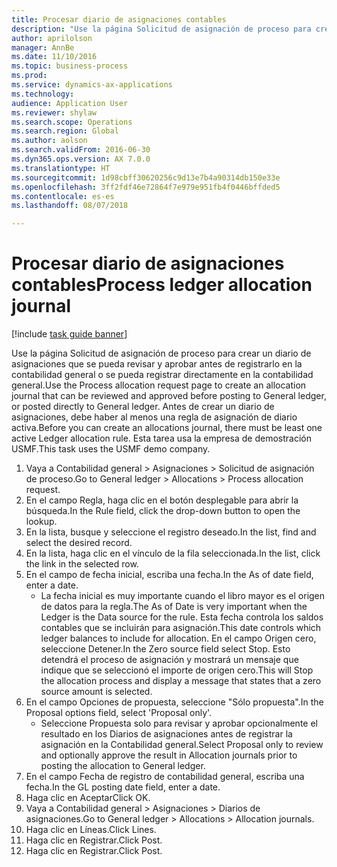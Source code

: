 ```yaml
--- 
title: Procesar diario de asignaciones contables
description: "Use la página Solicitud de asignación de proceso para crear un diario de asignaciones que se pueda revisar y aprobar antes de registrarlo en la contabilidad general o se pueda registrar directamente en la contabilidad general."
author: aprilolson
manager: AnnBe
ms.date: 11/10/2016
ms.topic: business-process
ms.prod: 
ms.service: dynamics-ax-applications
ms.technology: 
audience: Application User
ms.reviewer: shylaw
ms.search.scope: Operations
ms.search.region: Global
ms.author: aolson
ms.search.validFrom: 2016-06-30
ms.dyn365.ops.version: AX 7.0.0
ms.translationtype: HT
ms.sourcegitcommit: 1d98cbff30620256c9d13e7b4a90314db150e33e
ms.openlocfilehash: 3ff2fdf46e72864f7e979e951fb4f0446bffded5
ms.contentlocale: es-es
ms.lasthandoff: 08/07/2018

---
```

# <a name="process-ledger-allocation-journal"></a><span data-ttu-id="7b54e-103">Procesar diario de asignaciones contables</span><span class="sxs-lookup"><span data-stu-id="7b54e-103">Process ledger allocation journal</span></span>

[!include [task guide banner](../../includes/task-guide-banner.md)]

<span data-ttu-id="7b54e-104">Use la página Solicitud de asignación de proceso para crear un diario de asignaciones que se pueda revisar y aprobar antes de registrarlo en la contabilidad general o se pueda registrar directamente en la contabilidad general.</span><span class="sxs-lookup"><span data-stu-id="7b54e-104">Use the Process allocation request page to create an allocation journal that can be reviewed and approved before posting to General ledger, or posted directly to General ledger.</span></span> <span data-ttu-id="7b54e-105">Antes de crear un diario de asignaciones, debe haber al menos una regla de asignación de diario activa.</span><span class="sxs-lookup"><span data-stu-id="7b54e-105">Before you can create an allocations journal, there must be least one active Ledger allocation rule.</span></span> <span data-ttu-id="7b54e-106">Esta tarea usa la empresa de demostración USMF.</span><span class="sxs-lookup"><span data-stu-id="7b54e-106">This task uses the USMF demo company.</span></span>

1. <span data-ttu-id="7b54e-107">Vaya a Contabilidad general > Asignaciones > Solicitud de asignación de proceso.</span><span class="sxs-lookup"><span data-stu-id="7b54e-107">Go to General ledger > Allocations > Process allocation request.</span></span>
2. <span data-ttu-id="7b54e-108">En el campo Regla, haga clic en el botón desplegable para abrir la búsqueda.</span><span class="sxs-lookup"><span data-stu-id="7b54e-108">In the Rule field, click the drop-down button to open the lookup.</span></span>
3. <span data-ttu-id="7b54e-109">En la lista, busque y seleccione el registro deseado.</span><span class="sxs-lookup"><span data-stu-id="7b54e-109">In the list, find and select the desired record.</span></span>
4. <span data-ttu-id="7b54e-110">En la lista, haga clic en el vínculo de la fila seleccionada.</span><span class="sxs-lookup"><span data-stu-id="7b54e-110">In the list, click the link in the selected row.</span></span>
5. <span data-ttu-id="7b54e-111">En el campo de fecha inicial, escriba una fecha.</span><span class="sxs-lookup"><span data-stu-id="7b54e-111">In the As of date field, enter a date.</span></span>
    * <span data-ttu-id="7b54e-112">La fecha inicial es muy importante cuando el libro mayor es el origen de datos para la regla.</span><span class="sxs-lookup"><span data-stu-id="7b54e-112">The As of Date is very important when the Ledger is the Data source for the rule.</span></span> <span data-ttu-id="7b54e-113">Esta fecha controla los saldos contables que se incluirán para asignación.</span><span class="sxs-lookup"><span data-stu-id="7b54e-113">This date controls which ledger balances to include for allocation.</span></span>     <span data-ttu-id="7b54e-114">En el campo Origen cero, seleccione Detener.</span><span class="sxs-lookup"><span data-stu-id="7b54e-114">In the Zero source field select Stop.</span></span> <span data-ttu-id="7b54e-115">Esto detendrá el proceso de asignación y mostrará un mensaje que indique que se seleccionó el importe de origen cero.</span><span class="sxs-lookup"><span data-stu-id="7b54e-115">This will  Stop the allocation process and display a message that states that a zero source amount is selected.</span></span>  
6. <span data-ttu-id="7b54e-116">En el campo Opciones de propuesta, seleccione "Sólo propuesta".</span><span class="sxs-lookup"><span data-stu-id="7b54e-116">In the Proposal options field, select 'Proposal only'.</span></span>
    * <span data-ttu-id="7b54e-117">Seleccione Propuesta solo para revisar y aprobar opcionalmente el resultado en los Diarios de asignaciones antes de registrar la asignación en la Contabilidad general.</span><span class="sxs-lookup"><span data-stu-id="7b54e-117">Select Proposal only to review and optionally approve the result in Allocation journals prior to posting the allocation to General ledger.</span></span>  
7. <span data-ttu-id="7b54e-118">En el campo Fecha de registro de contabilidad general, escriba una fecha.</span><span class="sxs-lookup"><span data-stu-id="7b54e-118">In the GL posting date field, enter a date.</span></span>
8. <span data-ttu-id="7b54e-119">Haga clic en Aceptar</span><span class="sxs-lookup"><span data-stu-id="7b54e-119">Click OK.</span></span>
9. <span data-ttu-id="7b54e-120">Vaya a Contabilidad general > Asignaciones > Diarios de asignaciones.</span><span class="sxs-lookup"><span data-stu-id="7b54e-120">Go to General ledger > Allocations > Allocation journals.</span></span>
10. <span data-ttu-id="7b54e-121">Haga clic en Líneas.</span><span class="sxs-lookup"><span data-stu-id="7b54e-121">Click Lines.</span></span>
11. <span data-ttu-id="7b54e-122">Haga clic en Registrar.</span><span class="sxs-lookup"><span data-stu-id="7b54e-122">Click Post.</span></span>
12. <span data-ttu-id="7b54e-123">Haga clic en Registrar.</span><span class="sxs-lookup"><span data-stu-id="7b54e-123">Click Post.</span></span>


